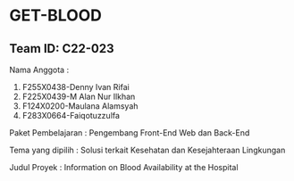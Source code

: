 # GET-BLOOD

Team ID: C22-023
--

Nama Anggota :
1. F255X0438-Denny Ivan Rifai
2. F225X0439-M Alan Nur Ilkhan
3. F124X0200-Maulana Alamsyah
4. F283X0664-Faiqotuzzulfa

Paket Pembelajaran : Pengembang Front-End Web dan Back-End

Tema yang dipilih : Solusi terkait Kesehatan dan Kesejahteraan Lingkungan

Judul Proyek : Information on Blood Availability at the Hospital 

